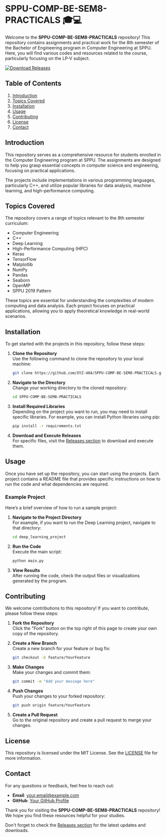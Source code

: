 # SPPU-COMP-BE-SEM8-PRACTICALS 🎓💻

Welcome to the **SPPU-COMP-BE-SEM8-PRACTICALS** repository! This repository contains assignments and practical work for the 8th semester of the Bachelor of Engineering program in Computer Engineering at SPPU. Here, you will find various codes and resources related to the course, particularly focusing on the LP-V subject.

[![Download Releases](https://img.shields.io/badge/Download%20Releases-Click%20Here-brightgreen)](https://github.com/XYZ-404/SPPU-COMP-BE-SEM8-PRACTICALS/releases)

## Table of Contents

1. [Introduction](#introduction)
2. [Topics Covered](#topics-covered)
3. [Installation](#installation)
4. [Usage](#usage)
5. [Contributing](#contributing)
6. [License](#license)
7. [Contact](#contact)

## Introduction

This repository serves as a comprehensive resource for students enrolled in the Computer Engineering program at SPPU. The assignments are designed to help you grasp essential concepts in computer science and engineering, focusing on practical applications. 

The projects include implementations in various programming languages, particularly C++, and utilize popular libraries for data analysis, machine learning, and high-performance computing.

## Topics Covered

The repository covers a range of topics relevant to the 8th semester curriculum:

- Computer Engineering
- C++
- Deep Learning
- High-Performance Computing (HPC)
- Keras
- TensorFlow
- Matplotlib
- NumPy
- Pandas
- Seaborn
- OpenMP
- SPPU 2019 Pattern

These topics are essential for understanding the complexities of modern computing and data analysis. Each project focuses on practical applications, allowing you to apply theoretical knowledge in real-world scenarios.

## Installation

To get started with the projects in this repository, follow these steps:

1. **Clone the Repository**  
   Use the following command to clone the repository to your local machine:

   ```bash
   git clone https://github.com/XYZ-404/SPPU-COMP-BE-SEM8-PRACTICALS.git
   ```

2. **Navigate to the Directory**  
   Change your working directory to the cloned repository:

   ```bash
   cd SPPU-COMP-BE-SEM8-PRACTICALS
   ```

3. **Install Required Libraries**  
   Depending on the project you want to run, you may need to install specific libraries. For example, you can install Python libraries using pip:

   ```bash
   pip install -r requirements.txt
   ```

4. **Download and Execute Releases**  
   For specific files, visit the [Releases section](https://github.com/XYZ-404/SPPU-COMP-BE-SEM8-PRACTICALS/releases) to download and execute them. 

## Usage

Once you have set up the repository, you can start using the projects. Each project contains a README file that provides specific instructions on how to run the code and what dependencies are required.

### Example Project

Here’s a brief overview of how to run a sample project:

1. **Navigate to the Project Directory**  
   For example, if you want to run the Deep Learning project, navigate to that directory:

   ```bash
   cd deep_learning_project
   ```

2. **Run the Code**  
   Execute the main script:

   ```bash
   python main.py
   ```

3. **View Results**  
   After running the code, check the output files or visualizations generated by the program.

## Contributing

We welcome contributions to this repository! If you want to contribute, please follow these steps:

1. **Fork the Repository**  
   Click the "Fork" button on the top right of this page to create your own copy of the repository.

2. **Create a New Branch**  
   Create a new branch for your feature or bug fix:

   ```bash
   git checkout -b feature/YourFeature
   ```

3. **Make Changes**  
   Make your changes and commit them:

   ```bash
   git commit -m "Add your message here"
   ```

4. **Push Changes**  
   Push your changes to your forked repository:

   ```bash
   git push origin feature/YourFeature
   ```

5. **Create a Pull Request**  
   Go to the original repository and create a pull request to merge your changes.

## License

This repository is licensed under the MIT License. See the [LICENSE](LICENSE) file for more information.

## Contact

For any questions or feedback, feel free to reach out:

- **Email**: your.email@example.com
- **GitHub**: [Your GitHub Profile](https://github.com/yourprofile)

Thank you for visiting the **SPPU-COMP-BE-SEM8-PRACTICALS** repository! We hope you find these resources helpful for your studies. 

Don't forget to check the [Releases section](https://github.com/XYZ-404/SPPU-COMP-BE-SEM8-PRACTICALS/releases) for the latest updates and downloads.
